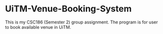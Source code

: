 # UiTM-Venue-Booking-System
This is my CSC186 (Semester 2) group assignment. The program is for user to book available venue in UiTM.
